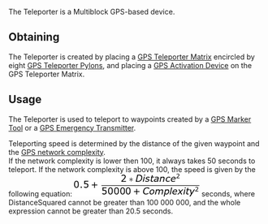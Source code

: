 The Teleporter is a Multiblock GPS-based device.

## Obtaining
The Teleporter is created by placing a [GPS Teleporter Matrix](https://github.com/Slimefun/Slimefun4/wiki/GPS-Teleporter-Matrix) encircled by eight [GPS Teleporter Pylons](https://github.com/Slimefun/Slimefun4/wiki/GPS-Teleporter-Pylon),
and placing a [GPS Activation Device](https://github.com/Slimefun/Slimefun4/wiki/GPS-Activation-Device) on the GPS Teleporter Matrix.

## Usage
The Teleporter is used to teleport to waypoints created by a [GPS Marker Tool](https://github.com/Slimefun/Slimefun4/wiki/GPS-Marker-Tool) or a [GPS Emergency Transmitter](https://github.com/Slimefun/Slimefun4/wiki/GPS-Emergency-Transmitter).

Teleporting speed is determined by the distance of the given waypoint and the [GPS network complexity](https://github.com/Slimefun/Slimefun4/wiki/GPS-Transmitter). </br>
If the network complexity is lower then 100, it always takes 50 seconds to teleport.
If the network complexity is above 100, the speed is given by the following equation: ![Teleporting Speed Equation](https://raw.githubusercontent.com/Slimefun/Slimefun-Wiki/master/images/TeleportEquation.png) seconds, where DistanceSquared
cannot be greater than 100 000 000, and the whole expression cannot be greater than 20.5 seconds.
